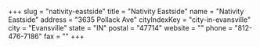 +++
slug = "nativity-eastside"
title = "Nativity Eastside"
name = "Nativity Eastside"
address = "3635 Pollack Ave"
cityIndexKey = "city-in-evansville"
city = "Evansville"
state = "IN"
postal = "47714"
website = ""
phone = "812-476-7186"
fax = ""
+++
